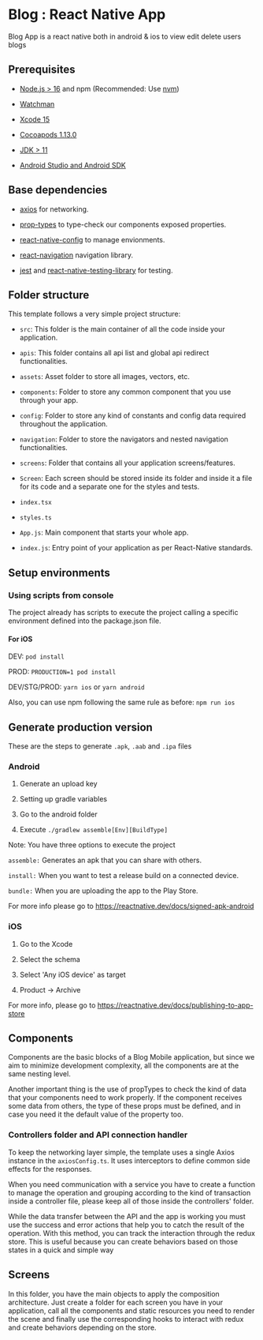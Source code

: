 # Blog : React Native App 

 
 

Blog App is a react native both in android & ios to view edit delete users blogs

 
 

## Prerequisites 

 
 

- [Node.js > 16](https://nodejs.org) and npm (Recommended: Use [nvm](https://github.com/nvm-sh/nvm)) 

- [Watchman](https://facebook.github.io/watchman) 

- [Xcode 15](https://developer.apple.com/xcode) 

- [Cocoapods 1.13.0](https://cocoapods.org) 

- [JDK > 11](https://www.oracle.com/java/technologies/javase-jdk11-downloads.html) 

- [Android Studio and Android SDK](https://developer.android.com/studio) 

 
 

## Base dependencies 

 
 

- [axios](https://github.com/axios/axios) for networking. 

- [prop-types](https://github.com/facebook/prop-types) to type-check our components exposed properties. 

- [react-native-config](https://github.com/luggit/react-native-config) to manage envionments. 

- [react-navigation](https://reactnavigation.org/) navigation library. 

- [jest](https://facebook.github.io/jest/) and [react-native-testing-library](https://callstack.github.io/react-native-testing-library/) for testing. 

 
 

## Folder structure 

 
 

This template follows a very simple project structure: 

 
 

- `src`: This folder is the main container of all the code inside your application. 

- `apis`: This folder contains all api list and global api redirect functionalities. 

- `assets`: Asset folder to store all images, vectors, etc. 

- `components`: Folder to store any common component that you use through your app. 

- `config`: Folder to store any kind of constants and config data required throughout the application. 

- `navigation`: Folder to store the navigators and nested navigation functionalities. 

- `screens`: Folder that contains all your application screens/features. 

- `Screen`: Each screen should be stored inside its folder and inside it a file for its code and a separate one for the styles and tests. 

- `index.tsx` 

- `styles.ts` 

- `App.js`: Main component that starts your whole app. 

- `index.js`: Entry point of your application as per React-Native standards. 

 
 

## Setup environments 

 
 

### Using scripts from console 

 
 

The project already has scripts to execute the project calling a specific environment defined into the package.json file. 

 
 

#### For iOS 

DEV: `pod install` 

 
 

PROD: `PRODUCTION=1 pod install` 

 
 

DEV/STG/PROD: `yarn ios` or `yarn android` 

 
 

Also, you can use npm following the same rule as before: `npm run ios` 

 
 

## Generate production version 

 
 

These are the steps to generate `.apk`, `.aab` and `.ipa` files 

 
 

### Android 

 
 

1. Generate an upload key 

2. Setting up gradle variables 

3. Go to the android folder 

4. Execute `./gradlew assemble[Env][BuildType]` 

 
 

Note: You have three options to execute the project 

`assemble:` Generates an apk that you can share with others. 

`install:` When you want to test a release build on a connected device. 

`bundle:` When you are uploading the app to the Play Store. 

 
 

For more info please go to https://reactnative.dev/docs/signed-apk-android 

 
 

### iOS 

 
 

1. Go to the Xcode 

2. Select the schema 

3. Select 'Any iOS device' as target 

4. Product -> Archive 

 
 

For more info, please go to https://reactnative.dev/docs/publishing-to-app-store 

 
 

## Components 

 
 

Components are the basic blocks of a Blog Mobile application, but since we aim to minimize development complexity, all the components are at the same nesting level. 

 
 

Another important thing is the use of propTypes to check the kind of data that your components need to work properly. If the component receives some data from others, the type of these props must be defined, and in case you need it the default value of the property too. 
 
 

### Controllers folder and API connection handler 

 
 

To keep the networking layer simple, the template uses a single Axios instance in the `axiosConfig.ts`. It uses interceptors to define common side effects for the responses. 

 
 

When you need communication with a service you have to create a function to manage the operation and grouping according to the kind of transaction inside a controller file, please keep all of those inside the controllers' folder. 

 
 

While the data transfer between the API and the app is working you must use the success and error actions that help you to catch the result of the operation. With this method, you can track the interaction through the redux store. This is useful because you can create behaviors based on those states in a quick and simple way  

## Screens 

 
 

In this folder, you have the main objects to apply the composition architecture. Just create a folder for each screen you have in your application, call all the components and static resources you need to render the scene and finally use the corresponding hooks to interact with redux and create behaviors depending on the store. 

 